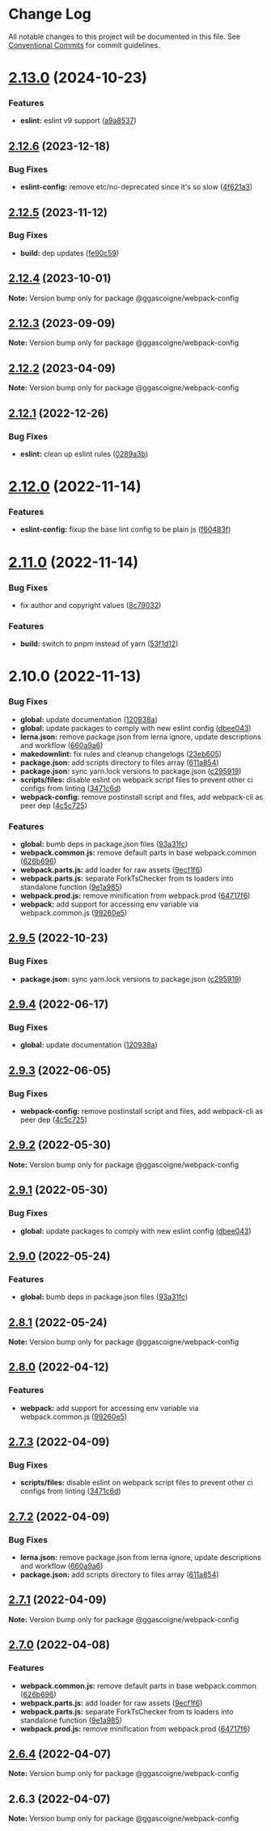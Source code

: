 # Change Log

All notable changes to this project will be documented in this file.
See [Conventional Commits](https://conventionalcommits.org) for commit guidelines.

# [2.13.0](https://github.com/ggascoigne/shareable-configs/compare/@ggascoigne/webpack-config@2.12.6...@ggascoigne/webpack-config@2.13.0) (2024-10-23)

### Features

- **eslint:** eslint v9 support ([a9a8537](https://github.com/ggascoigne/shareable-configs/commit/a9a85370bfe64f81fda8cbf04d500d12435e7b0b))

## [2.12.6](https://github.com/ggascoigne/shareable-configs/compare/@ggascoigne/webpack-config@2.12.5...@ggascoigne/webpack-config@2.12.6) (2023-12-18)

### Bug Fixes

- **eslint-config:** remove etc/no-deprecated since it's so slow ([4f621a3](https://github.com/ggascoigne/shareable-configs/commit/4f621a3ffd5e7332ec3a8c044c6af78fbc5a975d))

## [2.12.5](https://github.com/ggascoigne/shareable-configs/compare/@ggascoigne/webpack-config@2.12.4...@ggascoigne/webpack-config@2.12.5) (2023-11-12)

### Bug Fixes

- **build:** dep updates ([fe90c59](https://github.com/ggascoigne/shareable-configs/commit/fe90c592b6f73a91222089768ac36cb70228d277))

## [2.12.4](https://github.com/ggascoigne/shareable-configs/compare/@ggascoigne/webpack-config@2.12.3...@ggascoigne/webpack-config@2.12.4) (2023-10-01)

**Note:** Version bump only for package @ggascoigne/webpack-config

## [2.12.3](https://github.com/ggascoigne/shareable-configs/compare/@ggascoigne/webpack-config@2.12.2...@ggascoigne/webpack-config@2.12.3) (2023-09-09)

**Note:** Version bump only for package @ggascoigne/webpack-config

## [2.12.2](https://github.com/ggascoigne/shareable-configs/compare/@ggascoigne/webpack-config@2.12.1...@ggascoigne/webpack-config@2.12.2) (2023-04-09)

**Note:** Version bump only for package @ggascoigne/webpack-config

## [2.12.1](https://github.com/ggascoigne/shareable-configs/compare/@ggascoigne/webpack-config@2.12.0...@ggascoigne/webpack-config@2.12.1) (2022-12-26)

### Bug Fixes

- **eslint:** clean up eslint rules ([0289a3b](https://github.com/ggascoigne/shareable-configs/commit/0289a3baf46598cd58daeb8b7f7a88edbed3a924))

# [2.12.0](https://github.com/ggascoigne/shareable-configs/compare/@ggascoigne/webpack-config@2.11.0...@ggascoigne/webpack-config@2.12.0) (2022-11-14)

### Features

- **eslint-config:** fixup the base lint config to be plain js ([f60483f](https://github.com/ggascoigne/shareable-configs/commit/f60483f30f8012829c9ae13feb1d80d2a159c963))

# [2.11.0](https://github.com/ggascoigne/shareable-configs/compare/@ggascoigne/webpack-config@2.10.0...@ggascoigne/webpack-config@2.11.0) (2022-11-14)

### Bug Fixes

- fix author and copyright values ([8c79032](https://github.com/ggascoigne/shareable-configs/commit/8c79032a96db2bfe8b6db057751e78b0dfa52c7e))

### Features

- **build:** switch to pnpm instead of yarn ([53f1d12](https://github.com/ggascoigne/shareable-configs/commit/53f1d12bd3ab399e096d47a7909bf6e55f9dcabd))

# 2.10.0 (2022-11-13)

### Bug Fixes

- **global:** update documentation ([120938a](https://github.com/ggascoigne/shareable-configs/commit/120938a301c88730d31dc8c8f919c960d193edb2))
- **global:** update packages to comply with new eslint config ([dbee043](https://github.com/ggascoigne/shareable-configs/commit/dbee043b0a6b0a1d99e44e6cb8af9fa52133aab9))
- **lerna.json:** remove package.json from lerna ignore, update descriptions and workflow ([660a9a6](https://github.com/ggascoigne/shareable-configs/commit/660a9a60858863dca1d4b87cb0a3c49ffd2186b6))
- **makedownlint:** fix rules and cleanup changelogs ([23eb605](https://github.com/ggascoigne/shareable-configs/commit/23eb605a42fd51ca0b5d24de781929a1662e634f))
- **package.json:** add scripts directory to files array ([611a854](https://github.com/ggascoigne/shareable-configs/commit/611a8546f5c398404e5f226d61b5b42939944cc9))
- **package.json:** sync yarn.lock versions to package.json ([c295919](https://github.com/ggascoigne/shareable-configs/commit/c295919e8cd1fbbd7965fe67d0188e0d657b6427))
- **scripts/files:** disable eslint on webpack script files to prevent other ci configs from linting ([3471c6d](https://github.com/ggascoigne/shareable-configs/commit/3471c6de73833dee124c365823b7af864b7c5c05))
- **webpack-config:** remove postinstall script and files, add webpack-cli as peer dep ([4c5c725](https://github.com/ggascoigne/shareable-configs/commit/4c5c72508cd311076e5782b3fb4304add184f69a))

### Features

- **global:** bumb deps in package.json files ([93a31fc](https://github.com/ggascoigne/shareable-configs/commit/93a31fc22c3fa646b0b037af65193a0ef1a3a1c6))
- **webpack.common.js:** remove default parts in base webpack.common ([626b696](https://github.com/ggascoigne/shareable-configs/commit/626b696e34dcf95bf22a64eedac2a8d6b7ac20de))
- **webpack.parts.js:** add loader for raw assets ([9ecf1f6](https://github.com/ggascoigne/shareable-configs/commit/9ecf1f6cd6355c38883e2948e12ca9873e8838c2))
- **webpack.parts.js:** separate ForkTsChecker from ts loaders into standalone function ([9e1a985](https://github.com/ggascoigne/shareable-configs/commit/9e1a985ae29c580e4109d71920c7a2e6b86973c5))
- **webpack.prod.js:** remove minification from webpack.prod ([64717f6](https://github.com/ggascoigne/shareable-configs/commit/64717f6ffbb2e20c8a374a213081fe56ed276ae0))
- **webpack:** add support for accessing env variable via webpack.common.js ([99260e5](https://github.com/ggascoigne/shareable-configs/commit/99260e5c359226f1d56e8f8de84e2bf1e31618d4))

## [2.9.5](https://github.com/ggascoigne/shareable-configs/compare/@ggascoigne/webpack-config@2.9.4...@ggascoigne/webpack-config@2.9.5) (2022-10-23)

### Bug Fixes

- **package.json:** sync yarn.lock versions to package.json ([c295919](https://github.com/ggascoigne/shareable-configs/commit/c295919e8cd1fbbd7965fe67d0188e0d657b6427))

## [2.9.4](https://github.com/ggascoigne/shareable-configs/compare/@ggascoigne/webpack-config@2.9.3...@ggascoigne/webpack-config@2.9.4) (2022-06-17)

### Bug Fixes

- **global:** update documentation ([120938a](https://github.com/ggascoigne/shareable-configs/commit/120938a301c88730d31dc8c8f919c960d193edb2))

## [2.9.3](https://github.com/ggascoigne/shareable-configs/compare/@ggascoigne/webpack-config@2.9.2...@ggascoigne/webpack-config@2.9.3) (2022-06-05)

### Bug Fixes

- **webpack-config:** remove postinstall script and files, add webpack-cli as peer dep ([4c5c725](https://github.com/ggascoigne/shareable-configs/commit/4c5c72508cd311076e5782b3fb4304add184f69a))

## [2.9.2](https://github.com/ggascoigne/shareable-configs/compare/@ggascoigne/webpack-config@2.9.1...@ggascoigne/webpack-config@2.9.2) (2022-05-30)

**Note:** Version bump only for package @ggascoigne/webpack-config

## [2.9.1](https://github.com/ggascoigne/shareable-configs/compare/@ggascoigne/webpack-config@2.9.0...@ggascoigne/webpack-config@2.9.1) (2022-05-30)

### Bug Fixes

- **global:** update packages to comply with new eslint config ([dbee043](https://github.com/ggascoigne/shareable-configs/commit/dbee043b0a6b0a1d99e44e6cb8af9fa52133aab9))

## [2.9.0](https://github.com/ggascoigne/shareable-configs/compare/@ggascoigne/webpack-config@2.8.1...@ggascoigne/webpack-config@2.9.0) (2022-05-24)

### Features

- **global:** bumb deps in package.json files ([93a31fc](https://github.com/ggascoigne/shareable-configs/commit/93a31fc22c3fa646b0b037af65193a0ef1a3a1c6))

## [2.8.1](https://github.com/ggascoigne/shareable-configs/compare/@ggascoigne/webpack-config@2.8.0...@ggascoigne/webpack-config@2.8.1) (2022-05-24)

**Note:** Version bump only for package @ggascoigne/webpack-config

## [2.8.0](https://github.com/ggascoigne/shareable-configs/compare/@ggascoigne/webpack-config@2.7.3...@ggascoigne/webpack-config@2.8.0) (2022-04-12)

### Features

- **webpack:** add support for accessing env variable via webpack.common.js ([99260e5](https://github.com/ggascoigne/shareable-configs/commit/99260e5c359226f1d56e8f8de84e2bf1e31618d4))

## [2.7.3](https://github.com/ggascoigne/shareable-configs/compare/@ggascoigne/webpack-config@2.7.2...@ggascoigne/webpack-config@2.7.3) (2022-04-09)

### Bug Fixes

- **scripts/files:** disable eslint on webpack script files to prevent other ci configs from linting ([3471c6d](https://github.com/ggascoigne/shareable-configs/commit/3471c6de73833dee124c365823b7af864b7c5c05))

## [2.7.2](https://github.com/ggascoigne/shareable-configs/compare/@ggascoigne/webpack-config@2.7.1...@ggascoigne/webpack-config@2.7.2) (2022-04-09)

### Bug Fixes

- **lerna.json:** remove package.json from lerna ignore, update descriptions and workflow ([660a9a6](https://github.com/ggascoigne/shareable-configs/commit/660a9a60858863dca1d4b87cb0a3c49ffd2186b6))
- **package.json:** add scripts directory to files array ([611a854](https://github.com/ggascoigne/shareable-configs/commit/611a8546f5c398404e5f226d61b5b42939944cc9))

## [2.7.1](https://github.com/ggascoigne/shareable-configs/compare/@ggascoigne/webpack-config@2.7.0...@ggascoigne/webpack-config@2.7.1) (2022-04-09)

**Note:** Version bump only for package @ggascoigne/webpack-config

## [2.7.0](https://github.com/ggascoigne/shareable-configs/compare/@ggascoigne/webpack-config@2.6.4...@ggascoigne/webpack-config@2.7.0) (2022-04-08)

### Features

- **webpack.common.js:** remove default parts in base webpack.common ([626b696](https://github.com/ggascoigne/shareable-configs/commit/626b696e34dcf95bf22a64eedac2a8d6b7ac20de))
- **webpack.parts.js:** add loader for raw assets ([9ecf1f6](https://github.com/ggascoigne/shareable-configs/commit/9ecf1f6cd6355c38883e2948e12ca9873e8838c2))
- **webpack.parts.js:** separate ForkTsChecker from ts loaders into standalone function ([9e1a985](https://github.com/ggascoigne/shareable-configs/commit/9e1a985ae29c580e4109d71920c7a2e6b86973c5))
- **webpack.prod.js:** remove minification from webpack.prod ([64717f6](https://github.com/ggascoigne/shareable-configs/commit/64717f6ffbb2e20c8a374a213081fe56ed276ae0))

## [2.6.4](https://github.com/ggascoigne/shareable-configs/compare/@ggascoigne/webpack-config@2.6.3...@ggascoigne/webpack-config@2.6.4) (2022-04-07)

**Note:** Version bump only for package @ggascoigne/webpack-config

## 2.6.3 (2022-04-07)

**Note:** Version bump only for package @ggascoigne/webpack-config
